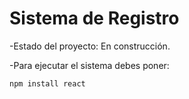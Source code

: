 <h1>Sistema de Registro</h1>

-Estado del proyecto: En construcción.

-Para ejecutar el sistema debes poner:

```npm install react```
